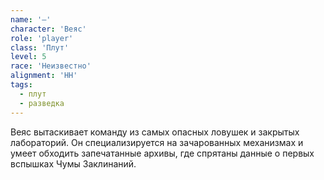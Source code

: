 ```yaml
---
name: '—'
character: 'Веяс'
role: 'player'
class: 'Плут'
level: 5
race: 'Неизвестно'
alignment: 'НН'
tags:
  - плут
  - разведка
---
```


Веяс вытаскивает команду из самых опасных ловушек и закрытых лабораторий. Он специализируется на зачарованных механизмах и умеет обходить запечатанные архивы, где спрятаны данные о первых вспышках Чумы Заклинаний.
